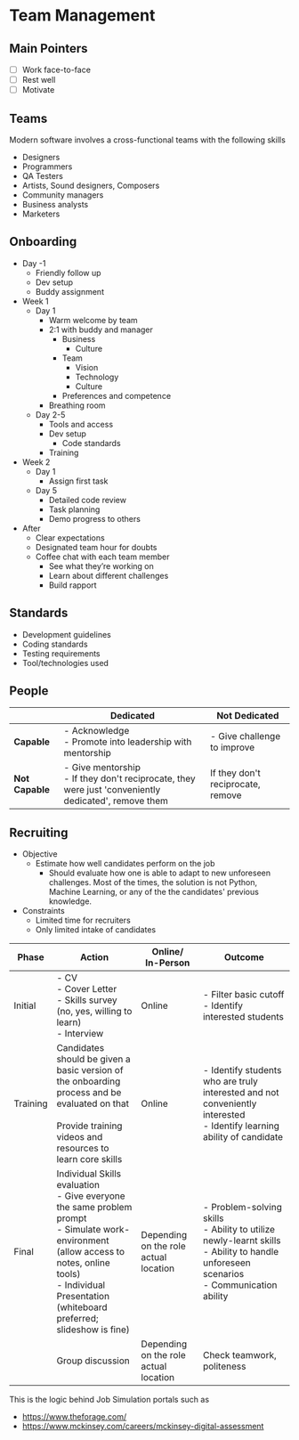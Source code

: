 # Team Management

## Main Pointers

- [ ] Work face-to-face
- [ ] Rest well
- [ ] Motivate
## Teams

Modern software involves a cross-functional teams with the following skills

- Designers
- Programmers
- QA Testers
- Artists, Sound designers, Composers
- Community managers
- Business analysts
- Marketers

## Onboarding

- Day -1
  - Friendly follow up
  - Dev setup
  - Buddy assignment
- Week 1
  - Day 1
    - Warm welcome by team
    - 2:1 with buddy and manager
      - Business
        - Culture
      - Team
        - Vision
        - Technology
        - Culture
      - Preferences and competence
    - Breathing room
  - Day 2-5
    - Tools and access
    - Dev setup
      - Code standards
    - Training
- Week 2
  - Day 1
    - Assign first task
  - Day 5
    - Detailed code review
    - Task planning
    - Demo progress to others
- After
  - Clear expectations
  - Designated team hour for doubts
  - Coffee chat with each team member
    - See what they’re working on
    - Learn about different challenges
    - Build rapport

## Standards

- Development guidelines
- Coding standards
- Testing requirements
- Tool/technologies used

## People

|                 | Dedicated                                                                                              | Not Dedicated                     |
| --------------- | ------------------------------------------------------------------------------------------------------ | --------------------------------- |
| **Capable**     | - Acknowledge<br>- Promote into leadership with mentorship                                             | - Give challenge to improve       |
| **Not Capable** | - Give mentorship<br>- If they don't reciprocate, they were just 'conveniently dedicated', remove them | If they don't reciprocate, remove |
## Recruiting

- Objective
	- Estimate how well candidates perform on the job
		- Should evaluate how one is able to adapt to new unforeseen challenges. Most of the times, the solution is not Python, Machine Learning, or any of the the candidates' previous knowledge.
- Constraints
	- Limited time for recruiters
	- Only limited intake of candidates

| Phase    | Action                                                                                                                                                                                                              | Online/<br>In-Person                  | Outcome                                                                                                                                     |
| -------- | ------------------------------------------------------------------------------------------------------------------------------------------------------------------------------------------------------------------- | ------------------------------------- | ------------------------------------------------------------------------------------------------------------------------------------------- |
| Initial  | - CV<br>- Cover Letter<br>- Skills survey<br>(no, yes, willing to learn)<br>- Interview                                                                                                                             | Online                                | - Filter basic cutoff<br>- Identify interested students                                                                                     |
| Training | Candidates should be given a basic version of the onboarding process and be evaluated on that<br><br>Provide training videos and resources to learn core skills                                                     | Online                                | - Identify students who are truly interested and not conveniently interested<br>- Identify learning ability of candidate                    |
| Final    | Individual Skills evaluation<br>- Give everyone the same problem prompt<br>- Simulate work-environment (allow access to notes, online tools)<br>- Individual Presentation (whiteboard preferred; slideshow is fine) | Depending on the role actual location | - Problem-solving skills<br>- Ability to utilize newly-learnt skills<br>- Ability to handle unforeseen scenarios<br>- Communication ability |
|          | Group discussion                                                                                                                                                                                                    | Depending on the role actual location | Check teamwork, politeness                                                                                                                  |
This is the logic behind Job Simulation portals such as
- https://www.theforage.com/
- https://www.mckinsey.com/careers/mckinsey-digital-assessment